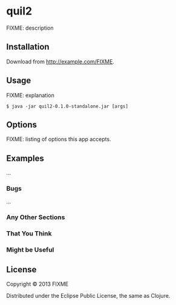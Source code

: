# quil2

FIXME: description

## Installation

Download from http://example.com/FIXME.

## Usage

FIXME: explanation

    $ java -jar quil2-0.1.0-standalone.jar [args]

## Options

FIXME: listing of options this app accepts.

## Examples

...

### Bugs

...

### Any Other Sections
### That You Think
### Might be Useful

## License

Copyright © 2013 FIXME

Distributed under the Eclipse Public License, the same as Clojure.
